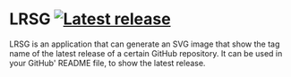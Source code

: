 # LRSG [![Latest release](https://latest-release-svg.herokuapp.com/latest-release-svg-github.svg)](https://github.com/degrootruben/latest-release-svg-github/releases)
LRSG is an application that can generate an SVG image that show the tag name of the latest release of a certain GitHub repository.
It can be used in your GitHub' README file, to show the latest release.
